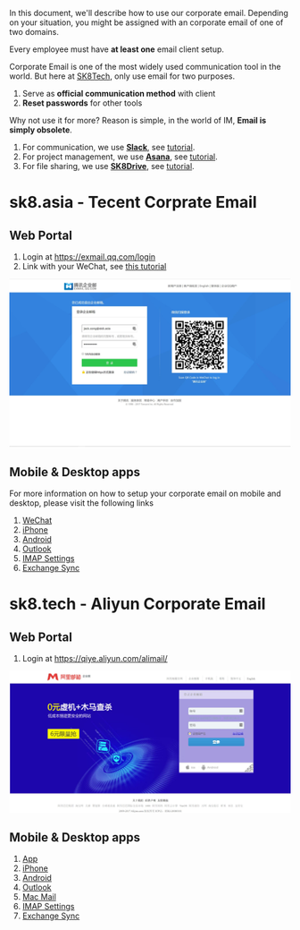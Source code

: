 In this document, we'll describe how to use our corporate email. Depending on your situation, you might be assigned with an corporate email of one of two domains. 

Every employee must have **at least one** email client setup.

Corporate Email is one of the most widely used communication tool in the world. But here at [SK8Tech](https://sk8.tech), only use email for two purposes.

1. Serve as **official communication method** with client
1. **Reset passwords** for other tools

Why not use it for more? Reason is simple, in the world of IM, **Email is simply obsolete**. 

1. For communication, we use **[Slack](https://sk8tech.slack.com)**, see [tutorial](slack.md).
1. For project management, we use **[Asana](https://asana.com)**, see [tutorial](asana.md).
1. For file sharing, we use **[SK8Drive](https://drive.sk8.tech)**, see [tutorial](owncloud.md).

# sk8.asia - Tecent Corprate Email

## Web Portal

1. Login at https://exmail.qq.com/login
1. Link with your WeChat, see [this tutorial](http://service.exmail.qq.com/cgi-bin/help?subtype=1&&no=1000970&&id=23)

![](/assets/email1.jpg)

## Mobile & Desktop apps

For more information on how to setup your corporate email on mobile and desktop, please visit the following links

1. [WeChat](http://service.exmail.qq.com/cgi-bin/help?subtype=1&&no=1000970&&id=23)
1. [iPhone](http://service.exmail.qq.com/cgi-bin/help?subtype=1&&id=20019&&no=1000707)
1. [Android](http://service.exmail.qq.com/cgi-bin/help?subtype=1&&id=20019&&no=1000708)
1. [Outlook](http://service.exmail.qq.com/cgi-bin/help?id=20040)
1. [IMAP Settings](http://service.exmail.qq.com/cgi-bin/help?subtype=1&&id=28&&no=1000584)
1. [Exchange Sync](http://service.exmail.qq.com/cgi-bin/help?subtype=1&&id=20019&&no=1000705)

# sk8.tech - Aliyun Corporate Email

## Web Portal

1. Login at https://qiye.aliyun.com/alimail/

![](/assets/email0.jpg)

## Mobile & Desktop apps

1. [App](https://help.aliyun.com/knowledge_detail/36662.html)
1. [iPhone](https://help.aliyun.com/knowledge_detail/36662.html)
1. [Android](https://help.aliyun.com/knowledge_detail/36664.html)
1. [Outlook](https://help.aliyun.com/knowledge_detail/36661.html)
1. [Mac Mail](https://help.aliyun.com/knowledge_detail/36663.html)
1. [IMAP Settings](https://help.aliyun.com/knowledge_detail/36576.html)
1. [Exchange Sync](http://service.exmail.qq.com/cgi-bin/help?subtype=1&&id=20019&&no=1000705)
